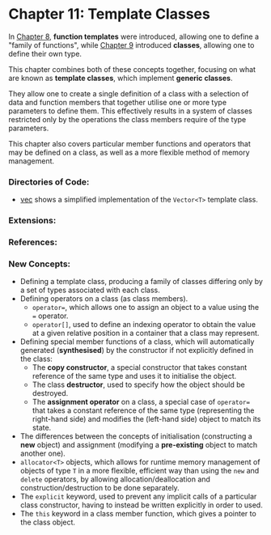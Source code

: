 # Chapter 11: Template Classes
In [Chapter 8](../8_GenericFunctions), **function templates** were introduced, allowing one to define a "family of functions", while [Chapter 9](../9_Classes) introduced **classes**, allowing one to define their own type.

This chapter combines both of these concepts together, focusing on what are known as **template classes**, which implement **generic classes**. 

They allow one to create a single definition of a class with a selection of data and function members that together utilise one or more type parameters to define them. This effectively results in a system of classes restricted only by the operations the class members require of the type parameters.

This chapter also covers particular member functions and operators that may be defined on a class, as well as a more flexible method of memory management.
### Directories of Code:
* [vec](vec) shows a simplified implementation of the `Vector<T>` template class.
### Extensions:
    
### References:

### New Concepts:
* Defining a template class, producing a family of classes differing only by a set of types associated with each class.
* Defining operators on a class (as class members).
    *  `operator=`, which allows one to assign an object to a value using the `=` operator.
    *  `operator[]`, used to define an indexing operator to obtain the value at a given relative position in a container that a class may represent.
* Defining special member functions of a class, which will automatically generated (**synthesised**) by the constructor if not explicitly defined in the class:
    * The **copy constructor**, a special constructor that takes constant reference of the same type and uses it to initialise the object.
    * The class **destructor**, used to specify how the object should be destroyed.
    * The **assignment operator** on a class, a special case of `operator=` that takes a constant reference of the same type (representing the right-hand side) and modifies the (left-hand side) object to match its state.
* The differences between the concepts of initialisation (constructing a **new** object) and assignment (modifying a **pre-existing** object to match another one).
* `allocator<T>` objects, which allows for runtime memory management of objects of type `T` in a more flexible, efficient way than using the `new` and `delete` operators, by allowing allocation/deallocation and construction/destruction to be done separately.
* The `explicit` keyword, used to prevent any implicit calls of a particular class constructor, having to instead be written explicitly in order to used.
* The `this` keyword in a class member function, which gives a pointer to the class object.
